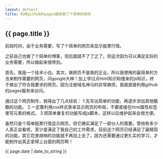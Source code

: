 ```yaml
---
layout: default
title: 利用github的pages服务做了个简单的网页
---
```

{{ page.title }}
----------------
前段时间，由于业务需要，写了个简单的网页来显示股票行情。

之前自己也做了个简单的博客，但后面就不了了之了。但这次因为可以满足实际的业务需要，所以做起来很带劲。

首先，我是一个技术小白。其次，做网页不是我的正业。所以我使用的最简单的方法来制作需要的网页，问google大神！加上学过点html知识和搜来的js知识，终于做出了符合我要求的网页。因为注册域名神马的非常麻烦，我就直接利用github的pages服务来访问。

通过这个网页制作，我得出了几点经验：
1.先写出简单的功能，再逐步添加其他酷酷的功能。
2.一定要利用css样式表来显示网页的布局，不要直接在html属性标签里写元素的格式。
3.把简单重复的功能写成js脚本，这样以后维护起来会很方便。

虽然只是个简单股票行情显示网页，但它确实满足了一部分人的需要。管他有多少人真正会看呢，至少是满足了我自己的工作需求。目前这个网页已经满足了最精简的功能，其它花里胡哨的功能就不再加上去了。因为还需要通过更扎实的学习，才能制作出真正拿得上台面的网页啊！

{{ page.date | date_to_string }}
